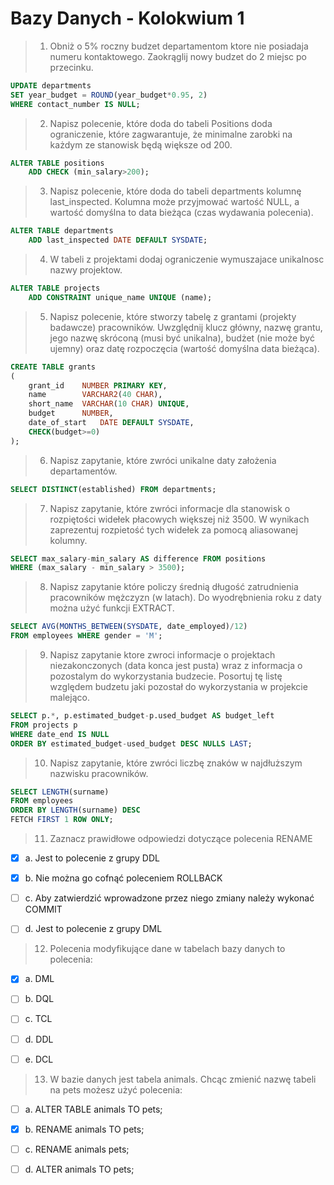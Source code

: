 # Bazy Danych - Kolokwium 1

> 1. Obniż o 5% roczny budzet departamentom ktore nie posiadaja numeru kontaktowego. Zaokrąglij nowy budzet do 2 miejsc po przecinku.
```sql
UPDATE departments
SET year_budget = ROUND(year_budget*0.95, 2)
WHERE contact_number IS NULL;
```
> 2. Napisz polecenie, które doda do tabeli Positions doda ograniczenie, które zagwarantuje, że minimalne zarobki na każdym ze stanowisk będą większe od 200.
```sql
ALTER TABLE positions
    ADD CHECK (min_salary>200);
```
> 3. Napisz polecenie, które doda do tabeli departments kolumnę last_inspected. Kolumna może przyjmować wartość NULL, a wartość domyślna to data bieżąca (czas wydawania polecenia).
```sql
ALTER TABLE departments
    ADD last_inspected DATE DEFAULT SYSDATE;
```
> 4. W tabeli z projektami dodaj ograniczenie wymuszajace unikalnosc nazwy projektow.
```sql
ALTER TABLE projects
    ADD CONSTRAINT unique_name UNIQUE (name);
```
> 5. Napisz polecenie, które stworzy tabelę z grantami (projekty badawcze) pracowników. Uwzględnij klucz główny, nazwę grantu, jego nazwę skróconą (musi być unikalna), budżet (nie może być ujemny) oraz datę rozpoczęcia (wartość domyślna data bieżąca).
```sql
CREATE TABLE grants
(
    grant_id    NUMBER PRIMARY KEY,
    name        VARCHAR2(40 CHAR),
    short_name  VARCHAR(10 CHAR) UNIQUE,
    budget      NUMBER,
    date_of_start   DATE DEFAULT SYSDATE,
    CHECK(budget>=0)
);
```
> 6. Napisz zapytanie, które zwróci unikalne daty założenia departamentów.
```sql
SELECT DISTINCT(established) FROM departments;
```

> 7. Napisz zapytanie, które zwróci informacje dla stanowisk o rozpiętości widełek płacowych większej niż 3500. W wynikach zaprezentuj rozpietość tych widełek za pomocą aliasowanej kolumny.
```sql
SELECT max_salary-min_salary AS difference FROM positions
WHERE (max_salary - min_salary > 3500);
```

> 8. Napisz zapytanie które policzy średnią długość zatrudnienia pracowników mężczyzn (w latach). Do wyodrębnienia roku z daty można użyć funkcji EXTRACT.
```sql
SELECT AVG(MONTHS_BETWEEN(SYSDATE, date_employed)/12)
FROM employees WHERE gender = 'M';
```

> 9. Napisz zapytanie ktore zwroci informacje o projektach niezakonczonych (data konca jest pusta) wraz z informacja o pozostalym do wykorzystania budzecie.  Posortuj tę listę względem budzetu jaki pozostał do wykorzystania w projekcie malejąco.
```sql
SELECT p.*, p.estimated_budget-p.used_budget AS budget_left
FROM projects p
WHERE date_end IS NULL
ORDER BY estimated_budget-used_budget DESC NULLS LAST;
```

> 10. Napisz zapytanie, które zwróci liczbę znaków w najdłuższym nazwisku pracowników.
```sql
SELECT LENGTH(surname)
FROM employees
ORDER BY LENGTH(surname) DESC
FETCH FIRST 1 ROW ONLY;
```

> 11. Zaznacz prawidłowe odpowiedzi dotyczące polecenia RENAME

 - [X] a. Jest to polecenie z grupy DDL

 - [X] b. Nie można go cofnąć poleceniem ROLLBACK

 - [ ] c. Aby zatwierdzić wprowadzone przez niego zmiany należy wykonać COMMIT

 - [ ] d. Jest to polecenie z grupy DML

> 12. Polecenia modyfikujące dane w tabelach bazy danych to polecenia:

 - [X] a. DML

 - [ ] b. DQL

 - [ ] c. TCL

 - [ ] d. DDL

 - [ ] e. DCL

> 13. W bazie danych jest tabela animals. Chcąc zmienić nazwę tabeli na pets możesz użyć polecenia:
 - [ ] a. ALTER TABLE animals TO pets;

 - [X] b. RENAME animals TO pets;

 - [ ] c. RENAME animals pets;

 - [ ] d. ALTER animals TO pets;
